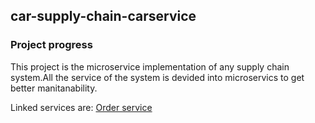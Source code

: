 ## car-supply-chain-carservice

### Project progress
<span class="Progress">
  <span class="Progress-value bg-green" style="width: 70%;"></span>
</span>

This project is the microservice implementation of any supply chain
system.All the service of the system is devided into microservics to
get better manitanability.


Linked services are:
[Order service ](https://github.com/Mubir/car-supply-chain-order-service)
